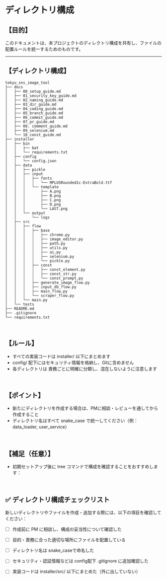 # ディレクトリ構成

## 【目的】

このドキュメントは、本プロジェクトのディレクトリ構成を共有し、ファイルの配置ルールを統一するためのものです。

---

## 【ディレクトリ構成】
```plaintext
tokyu_sns_image_tool
├── docs
│   ├── 00_setup_guide.md
│   ├── 01_security_key_guide.md
│   ├── 02_naming_guide.md
│   ├── 03_dir_guide.md
│   ├── 04_coding_guide.md
│   ├── 05_branch_guide.md
│   ├── 06_commit_guide.md
│   ├── 07_pr_guide.md
│   ├── 08. comment_guide.md
│   ├── 09_selenium.md
│   └── 10_const_guide.md
├── installer
│   ├── bin
│   │   ├── bat
│   │   └── requirements.txt
│   ├── config
│   │   └── config.json
│   ├── data
│   │   ├── pickle
│   │   ├── input
│   │   │   ├── fonts
│   │   │   │   └── MPLUSRounded1c-ExtraBold.ttf
│   │   │   └── template
│   │   │       ├── A.png
│   │   │       ├── B.png
│   │   │       ├── C.png
│   │   │       ├── D.png
│   │   │       └── LAST.png
│   │   └── output
│   │       └── logs
│   ├── src
│   │   ├── flow
│   │   │   ├── base
│   │   │   │   ├── chrome.py
│   │   │   │   ├── image_editor.py
│   │   │   │   ├── path.py
│   │   │   │   ├── utils.py
│   │   │   │   ├── ai.py
│   │   │   │   ├── selenium.py
│   │   │   │   └── pickle.py
│   │   │   ├── const
│   │   │   │   ├── const_element.py
│   │   │   │   ├── const_str.py
│   │   │   │   └── const_prompt.py
│   │   │   ├── generate_image_flow.py
│   │   │   ├── input_db_flow.py
│   │   │   ├── main_flow.py
│   │   │   └── scraper_flow.py
│   │   └── main.py
│   └── tests
├── README.md
├── .gitignore
└── requirements.txt
```

<br>



## 【ルール】
- すべての実装コードは installer/ 以下にまとめます
- config/ 配下にはセキュリティ情報を格納し、Gitに含めません
- 各ディレクトリは 責務ごとに明確に分類し、混在しないように注意します


<br>



## 【ポイント】
- 新たにディレクトリを作成する場合は、PMに相談・レビューを通してから作成すること
- ディレクトリ名はすべて snake_case で統一してください（例：data_loader, user_service）


<br>



## 【補足（任意）】
- 初期セットアップ後に tree コマンドで構成を確認することをおすすめします：

<br>

## ✅ ディレクトリ構成チェックリスト

新しいディレクトリやファイルを作成・追加する際には、以下の項目を確認してください：

- [ ] 作成前に PM に相談し、構成の妥当性について確認した
- [ ] 目的・責務に合った適切な場所にファイルを配置している
- [ ] ディレクトリ名は snake_caseで命名した
- [ ] セキュリティ・認証情報などは config配下 .gitignore に追加確認した
- [ ] 実装コードは installer/src/ 以下にまとめた（外に出していない）

